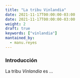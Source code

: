 ```yaml
---
title: "La tribu Vinlandia"
date: 2021-11-17T00:00:00-03:00
date: 2021-11-17T00:00:00-03:00
weight: 2
draft: true
keywords: ["vinlandia"]
mantained_by:
  - manu.reyes
---
```


### Introducción

La tribu _Vinlandia_ es ...
